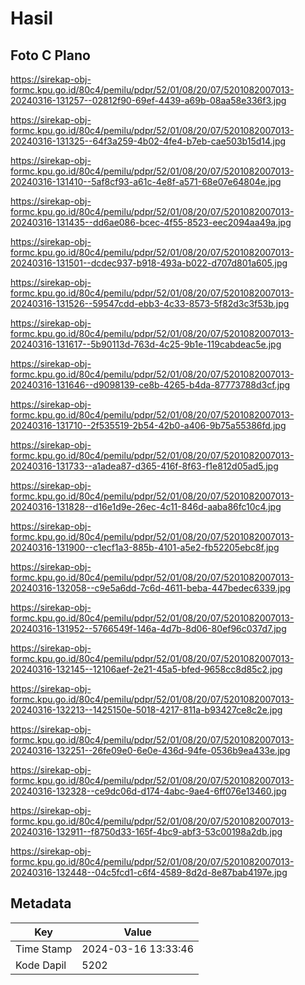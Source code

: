 # Hasil

## Foto C Plano

https://sirekap-obj-formc.kpu.go.id/80c4/pemilu/pdpr/52/01/08/20/07/5201082007013-20240316-131257--02812f90-69ef-4439-a69b-08aa58e336f3.jpg

https://sirekap-obj-formc.kpu.go.id/80c4/pemilu/pdpr/52/01/08/20/07/5201082007013-20240316-131325--64f3a259-4b02-4fe4-b7eb-cae503b15d14.jpg

https://sirekap-obj-formc.kpu.go.id/80c4/pemilu/pdpr/52/01/08/20/07/5201082007013-20240316-131410--5af8cf93-a61c-4e8f-a571-68e07e64804e.jpg

https://sirekap-obj-formc.kpu.go.id/80c4/pemilu/pdpr/52/01/08/20/07/5201082007013-20240316-131435--dd6ae086-bcec-4f55-8523-eec2094aa49a.jpg

https://sirekap-obj-formc.kpu.go.id/80c4/pemilu/pdpr/52/01/08/20/07/5201082007013-20240316-131501--dcdec937-b918-493a-b022-d707d801a605.jpg

https://sirekap-obj-formc.kpu.go.id/80c4/pemilu/pdpr/52/01/08/20/07/5201082007013-20240316-131526--59547cdd-ebb3-4c33-8573-5f82d3c3f53b.jpg

https://sirekap-obj-formc.kpu.go.id/80c4/pemilu/pdpr/52/01/08/20/07/5201082007013-20240316-131617--5b90113d-763d-4c25-9b1e-119cabdeac5e.jpg

https://sirekap-obj-formc.kpu.go.id/80c4/pemilu/pdpr/52/01/08/20/07/5201082007013-20240316-131646--d9098139-ce8b-4265-b4da-87773788d3cf.jpg

https://sirekap-obj-formc.kpu.go.id/80c4/pemilu/pdpr/52/01/08/20/07/5201082007013-20240316-131710--2f535519-2b54-42b0-a406-9b75a55386fd.jpg

https://sirekap-obj-formc.kpu.go.id/80c4/pemilu/pdpr/52/01/08/20/07/5201082007013-20240316-131733--a1adea87-d365-416f-8f63-f1e812d05ad5.jpg

https://sirekap-obj-formc.kpu.go.id/80c4/pemilu/pdpr/52/01/08/20/07/5201082007013-20240316-131828--d16e1d9e-26ec-4c11-846d-aaba86fc10c4.jpg

https://sirekap-obj-formc.kpu.go.id/80c4/pemilu/pdpr/52/01/08/20/07/5201082007013-20240316-131900--c1ecf1a3-885b-4101-a5e2-fb52205ebc8f.jpg

https://sirekap-obj-formc.kpu.go.id/80c4/pemilu/pdpr/52/01/08/20/07/5201082007013-20240316-132058--c9e5a6dd-7c6d-4611-beba-447bedec6339.jpg

https://sirekap-obj-formc.kpu.go.id/80c4/pemilu/pdpr/52/01/08/20/07/5201082007013-20240316-131952--5766549f-146a-4d7b-8d06-80ef96c037d7.jpg

https://sirekap-obj-formc.kpu.go.id/80c4/pemilu/pdpr/52/01/08/20/07/5201082007013-20240316-132145--12106aef-2e21-45a5-bfed-9658cc8d85c2.jpg

https://sirekap-obj-formc.kpu.go.id/80c4/pemilu/pdpr/52/01/08/20/07/5201082007013-20240316-132213--1425150e-5018-4217-811a-b93427ce8c2e.jpg

https://sirekap-obj-formc.kpu.go.id/80c4/pemilu/pdpr/52/01/08/20/07/5201082007013-20240316-132251--26fe09e0-6e0e-436d-94fe-0536b9ea433e.jpg

https://sirekap-obj-formc.kpu.go.id/80c4/pemilu/pdpr/52/01/08/20/07/5201082007013-20240316-132328--ce9dc06d-d174-4abc-9ae4-6ff076e13460.jpg

https://sirekap-obj-formc.kpu.go.id/80c4/pemilu/pdpr/52/01/08/20/07/5201082007013-20240316-132911--f8750d33-165f-4bc9-abf3-53c00198a2db.jpg

https://sirekap-obj-formc.kpu.go.id/80c4/pemilu/pdpr/52/01/08/20/07/5201082007013-20240316-132448--04c5fcd1-c6f4-4589-8d2d-8e87bab4197e.jpg


## Metadata

| Key        | Value               |
| ---------- | ------------------- |
| Time Stamp | 2024-03-16 13:33:46 |
| Kode Dapil | 5202                |



